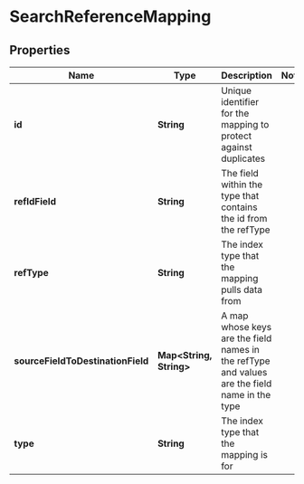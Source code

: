 
# SearchReferenceMapping

## Properties
Name | Type | Description | Notes
------------ | ------------- | ------------- | -------------
**id** | **String** | Unique identifier for the mapping to protect against duplicates | 
**refIdField** | **String** | The field within the type that contains the id from the refType | 
**refType** | **String** | The index type that the mapping pulls data from | 
**sourceFieldToDestinationField** | **Map&lt;String, String&gt;** | A map whose keys are the field names in the refType and values are the field name in the type | 
**type** | **String** | The index type that the mapping is for | 



